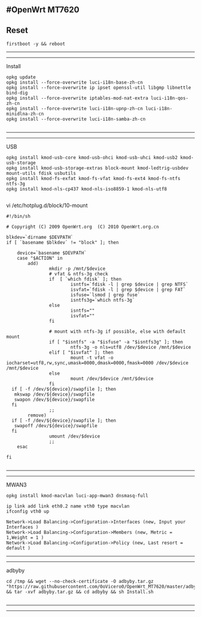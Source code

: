 #OpenWrt MT7620
-------------------------------------------------------------------------------
Reset
-------------------------------------------------------------------------------
```
firstboot -y && reboot
```
-------------------------------------------------------------------------------

-------------------------------------------------------------------------------
Install
```
opkg update
opkg install --force-overwrite luci-i18n-base-zh-cn
opkg install --force-overwrite ip ipset openssl-util libgmp libnettle bind-dig
opkg install --force-overwrite iptables-mod-nat-extra luci-i18n-qos-zh-cn
opkg install --force-overwrite luci-i18n-upnp-zh-cn luci-i18n-minidlna-zh-cn
opkg install --force-overwrite luci-i18n-samba-zh-cn 
   
```
-------------------------------------------------------------------------------

-------------------------------------------------------------------------------
USB
```
opkg install kmod-usb-core kmod-usb-ohci kmod-usb-uhci kmod-usb2 kmod-usb-storage 
opkg install kmod-usb-storage-extras block-mount kmod-ledtrig-usbdev mount-utils fdisk usbutils
opkg install kmod-fs-exfat kmod-fs-vfat kmod-fs-ext4 kmod-fs-ntfs ntfs-3g
opkg install kmod-nls-cp437 kmod-nls-iso8859-1 kmod-nls-utf8
     
```
vi /etc/hotplug.d/block/10-mount
```
#!/bin/sh

# Copyright (C) 2009 OpenWrt.org  (C) 2010 OpenWrt.org.cn

blkdev=`dirname $DEVPATH`
if [ `basename $blkdev` != "block" ]; then

    device=`basename $DEVPATH`
    case "$ACTION" in
        add)
                mkdir -p /mnt/$device
                # vfat & ntfs-3g check
                if  [ `which fdisk` ]; then
                        isntfs=`fdisk -l | grep $device | grep NTFS`
                        isvfat=`fdisk -l | grep $device | grep FAT`
                        isfuse=`lsmod | grep fuse`
                        isntfs3g=`which ntfs-3g`
                else
                        isntfs=""
                        isvfat=""
                fi

                # mount with ntfs-3g if possible, else with default mount
                if [ "$isntfs" -a "$isfuse" -a "$isntfs3g" ]; then
                        ntfs-3g -o nls=utf8 /dev/$device /mnt/$device
                elif [ "$isvfat" ]; then
                        mount -t vfat -o iocharset=utf8,rw,sync,umask=0000,dmask=0000,fmask=0000 /dev/$device /mnt/$device
                else
                        mount /dev/$device /mnt/$device
                fi
  if [ -f /dev/${device}/swapfile ]; then
   mkswap /dev/${device}/swapfile
   swapon /dev/${device}/swapfile
  fi
                ;;
        remove)
  if [ -f /dev/${device}/swapfile ]; then
   swapoff /dev/${device}/swapfile
  fi
                umount /dev/$device
                ;;
    esac

fi
   
```
-------------------------------------------------------------------------------

-------------------------------------------------------------------------------
MWAN3
```
opkg install kmod-macvlan luci-app-mwan3 dnsmasq-full

ip link add link eth0.2 name vth0 type macvlan
ifconfig vth0 up

Network->Load Balancing->Configuration->Interfaces (new, Input your Interfaces )
Network->Load Balancing->Configuration->Members (new, Metric = 1,Weight = 1 )
Network->Load Balancing->Configuration->Policy (new, Last resort = default )
```
-------------------------------------------------------------------------------

-------------------------------------------------------------------------------
adbyby
```
cd /tmp && wget --no-check-certificate -O adbyby.tar.gz "https://raw.githubusercontent.com/0oVicero0/OpenWrt_MT7620/master/adbyby.tar.gz" && tar -xvf adbyby.tar.gz && cd adbyby && sh Install.sh
   
```
-------------------------------------------------------------------------------

-------------------------------------------------------------------------------
